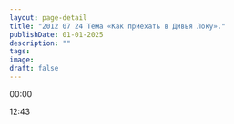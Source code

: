 ```yaml
---
layout: page-detail
title: "2012 07 24 Тема «Как приехать в Дивья Локу»."
publishDate: 01-01-2025
description: ""
tags:
image:
draft: false
---
```


00:00 

12:43 

  
